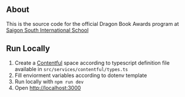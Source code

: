 ## About
This is the source code for the official Dragon Book Awards program at [Saigon South International School](https://www.ssis.edu.vn)

## Run Locally

1) Create a [Contentful](https://contentful.com) space according to typescript definition file available in `src/services/contentful/types.ts`
2) Fill enviorment variables according to dotenv template
3) Run locally with `npm run dev`
4) Open [http://localhost:3000](http://localhost:3000)

